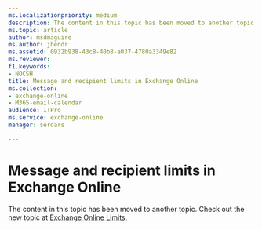 ```yaml
---
ms.localizationpriority: medium
description: The content in this topic has been moved to another topic. Check out the new topic at Exchange Online Limits.
ms.topic: article
author: msdmaguire
ms.author: jhendr
ms.assetid: 0932b938-43c8-40b8-a037-4780a3349e82
ms.reviewer: 
f1.keywords:
- NOCSH
title: Message and recipient limits in Exchange Online
ms.collection:
- exchange-online
- M365-email-calendar
audience: ITPro
ms.service: exchange-online
manager: serdars

---
```


# Message and recipient limits in Exchange Online

The content in this topic has been moved to another topic. Check out the new topic at [Exchange Online Limits](/office365/servicedescriptions/exchange-online-service-description/exchange-online-limits).